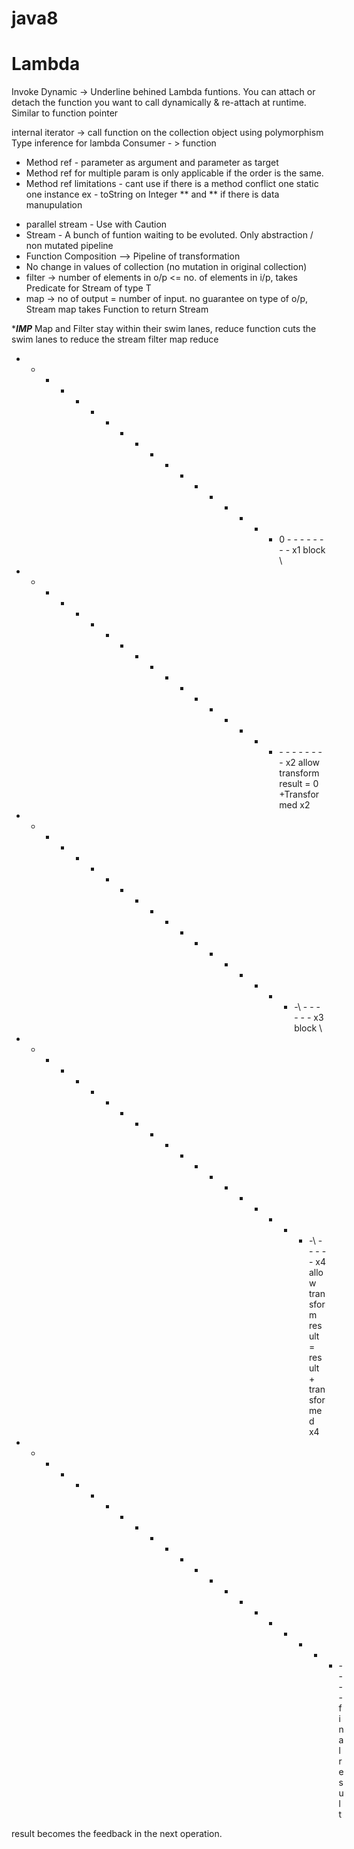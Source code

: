 # java8

<h1>Lambda</h1>

Invoke Dynamic  -> Underline behined Lambda funtions.
You can attach or detach the function you want to call dynamically & re-attach at runtime. Similar to function pointer

internal iterator -> call function on the collection object using polymorphism
Type inference for lambda
Consumer - > function 
<ul>
 <li>Method ref - parameter as argument and parameter as target</li>
<li>Method ref for multiple param is only applicable if the order is the same.</li>
<li>Method ref limitations - cant use if there is a method conflict one static one instance ex - toString on Integer ** and ** if there is data manupulation</li>
</ul>


<ul>
<li>parallel stream - Use with Caution</li>
<li>Stream - A bunch of funtion waiting to be evoluted. Only abstraction / non mutated pipeline</li>
<li>Function Composition --> Pipeline of transformation</li>
<li>No change in values of collection (no mutation in original collection)</li>
<li>filter -> number of elements in o/p <= no. of elements in i/p, takes Predicate<T> for Stream of type T</li>
<li>map -> no of output = number of input. no guarantee on type of o/p, Stream<T> map takes Function<T,R> to return Stream<R></li>
 </ul>
 
 ******IMP*****
 Map and Filter stay within their swim lanes, reduce function cuts the swim lanes to reduce the stream
     filter       map             reduce
- - - - - - - - - - - - - - - - - - 0 - - - - - - - -
 x1   block                        \
- - - - - - - - - - - - - - - - - - \- - - - - - - -
 x2   allow     transform            result = 0 +Transformed x2
- - - - - - - - - - - - - - - - - - - -\ - - - - - -
 x3   block                             \
- - - - - - - - - - - - - - - - - - - - -\ - - - - -
 x4   allow     transform                 result = result + transformed x4
- - - - - - - - - - - - - - - - - - - - - - \- - - -
                                             final result
 
 result becomes the feedback in the next operation. 
